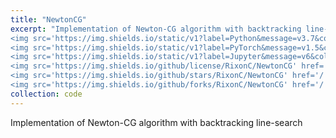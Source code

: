 ```yaml
---
title: "NewtonCG"
excerpt: "Implementation of Newton-CG algorithm with backtracking line-search<br>
<img src='https://img.shields.io/static/v1?label=Python&message=v3.7&color=blueviolet&style=flat&logo=python&logoColor=white' href='/'>
<img src='https://img.shields.io/static/v1?label=PyTorch&message=v1.5&color=blueviolet&style=flat&logo=pytorch&logoColor=white' href='/'>
<img src='https://img.shields.io/static/v1?label=Jupyter&message=v6&color=blueviolet&style=flat&logo=jupyter&logoColor=white' href='/'>
<img src='https://img.shields.io/github/license/RixonC/NewtonCG' href='/'>
<img src='https://img.shields.io/github/stars/RixonC/NewtonCG' href='/'>
<img src='https://img.shields.io/github/forks/RixonC/NewtonCG' href='/'>"
collection: code
---
```

Implementation of Newton-CG algorithm with backtracking line-search

